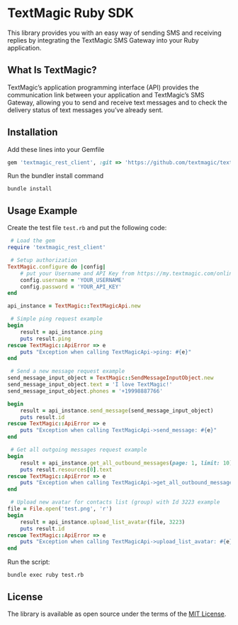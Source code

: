 [comment]: <> (HEAD)
# TextMagic Ruby SDK
This library provides you with an easy way of sending SMS and receiving replies by integrating the TextMagic SMS Gateway into your Ruby application.

## What Is TextMagic?
TextMagic’s application programming interface (API) provides the communication link between your application and TextMagic’s SMS Gateway, allowing you to send and receive text messages and to check the delivery status of text messages you’ve already sent.


[comment]: <> (/HEAD)
## Installation

Add these lines into your Gemfile
```ruby
gem 'textmagic_rest_client', :git => 'https://github.com/textmagic/textmagic-rest-ruby-v2.git', :tag => 'v2.0.1484'
```

Run the bundler install command
``` shell
bundle install
```

## Usage Example

Create the test file `test.rb` and put the following code:
```ruby
 # Load the gem
require 'textmagic_rest_client'

 # Setup authorization
TextMagic.configure do |config|
    # put your Username and API Key from https://my.textmagic.com/online/api/rest-api/keys page.
    config.username = 'YOUR_USERNAME'
    config.password = 'YOUR_API_KEY'
end

api_instance = TextMagic::TextMagicApi.new

 # Simple ping request example
begin
    result = api_instance.ping
    puts result.ping
rescue TextMagic::ApiError => e
    puts "Exception when calling TextMagicApi->ping: #{e}"
end

 # Send a new message request example
send_message_input_object = TextMagic::SendMessageInputObject.new
send_message_input_object.text = 'I love TextMagic!'
send_message_input_object.phones = '+19998887766'

begin
    result = api_instance.send_message(send_message_input_object)
    puts result.id
rescue TextMagic::ApiError => e
    puts "Exception when calling TextMagicApi->send_message: #{e}"
end

 # Get all outgoing messages request example
begin
    result = api_instance.get_all_outbound_messages(page: 1, limit: 10)
    puts result.resources[0].text
rescue TextMagic::ApiError => e
    puts "Exception when calling TextMagicApi->get_all_outbound_messages: #{e}"
end

 # Upload new avatar for contacts list (group) with Id 3223 example
file = File.open('test.png', 'r')
begin
    result = api_instance.upload_list_avatar(file, 3223)
    puts result.id
rescue TextMagic::ApiError => e
    puts "Exception when calling TextMagicApi->upload_list_avatar: #{e}"
end
```

Run the script:
```
bundle exec ruby test.rb
```

[comment]: <> (FOOTER)
## License
The library is available as open source under the terms of the [MIT License](http://opensource.org/licenses/MIT).

[comment]: <> (/FOOTER)

